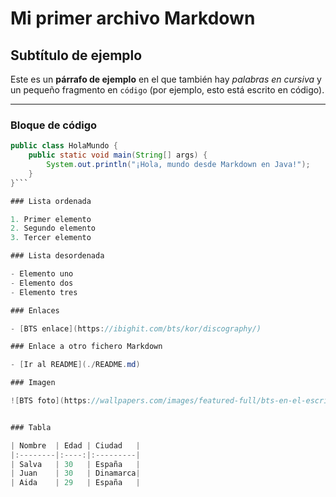 # Mi primer archivo Markdown

## Subtítulo de ejemplo

Este es un **párrafo de ejemplo** en el que también hay *palabras en cursiva* y un pequeño fragmento en `código` (por ejemplo, esto está escrito en código).

---

### Bloque de código

```java
public class HolaMundo {
    public static void main(String[] args) {
        System.out.println("¡Hola, mundo desde Markdown en Java!");
    }
}```

### Lista ordenada

1. Primer elemento
2. Segundo elemento
3. Tercer elemento

### Lista desordenada

- Elemento uno
- Elemento dos
- Elemento tres

### Enlaces

- [BTS enlace](https://ibighit.com/bts/kor/discography/)

### Enlace a otro fichero Markdown

- [Ir al README](./README.md)

### Imagen

![BTS foto](https://wallpapers.com/images/featured-full/bts-en-el-escritorio-l3on1awzobm1tqaj.jpg)


### Tabla

| Nombre  | Edad | Ciudad   |
|:--------|:----:|:---------|
| Salva   | 30   | España   |
| Juan    | 30   | Dinamarca|
| Aida    | 29   | España   |
